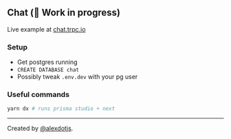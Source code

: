 ## Chat (:construction: Work in progress)

Live example at [chat.trpc.io](https://chat.trpc.io)

### Setup

- Get postgres running
- `CREATE DATABASE chat`
- Possibly tweak `.env.dev` with your pg user


### Useful commands

```bash
yarn dx # runs prisma studio + next
```

---

Created by [@alexdotjs](https://twitter.com/alexdotjs).

